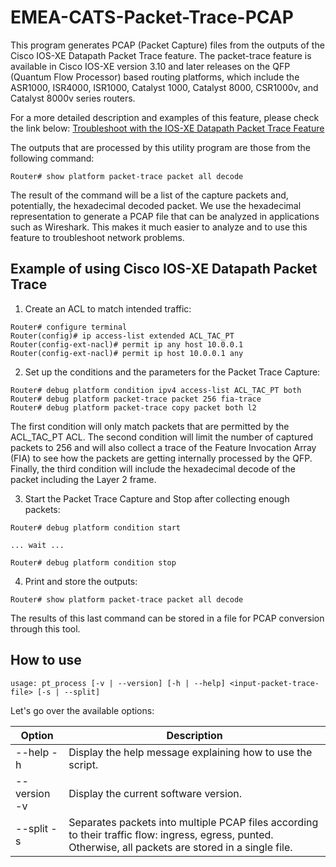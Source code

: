 # EMEA-CATS-Packet-Trace-PCAP

This program generates PCAP (Packet Capture) files from the outputs of the Cisco IOS-XE Datapath Packet Trace feature. The packet-trace feature is available in Cisco IOS-XE version 3.10 and later releases on the QFP (Quantum Flow Processor) based routing platforms, which include the ASR1000, ISR4000, ISR1000, Catalyst 1000, Catalyst 8000, CSR1000v, and Catalyst 8000v series routers. 

For a more detailed description and examples of this feature, please check the link below:
[Troubleshoot with the IOS-XE Datapath Packet Trace Feature](https://www.cisco.com/c/en/us/support/docs/content-networking/adaptive-session-redundancy-asr/117858-technote-asr-00.html)

The outputs that are processed by this utility program are those from the following command:

```
Router# show platform packet-trace packet all decode
```

The result of the command will be a list of the capture packets and, potentially, the hexadecimal decoded packet. We use the hexadecimal representation to generate a PCAP file that can be analyzed in applications such as Wireshark. This makes it much easier to analyze and to use this feature to troubleshoot network problems.

## Example of using Cisco IOS-XE Datapath Packet Trace

1. Create an ACL to match intended traffic:

```
Router# configure terminal
Router(config)# ip access-list extended ACL_TAC_PT
Router(config-ext-nacl)# permit ip any host 10.0.0.1
Router(config-ext-nacl)# permit ip host 10.0.0.1 any
```

2. Set up the conditions and the parameters for the Packet Trace Capture:

```
Router# debug platform condition ipv4 access-list ACL_TAC_PT both
Router# debug platform packet-trace packet 256 fia-trace
Router# debug platform packet-trace copy packet both l2
```

The first condition will only match packets that are permitted by the ACL_TAC_PT ACL. The second condition will limit the number of captured packets to 256 and will also collect a trace of the Feature Invocation Array (FIA) to see how the packets are getting internally processed by the QFP. Finally, the third condition will include the hexadecimal decode of the packet including the Layer 2 frame. 

3. Start the Packet Trace Capture and Stop after collecting enough packets:

```
Router# debug platform condition start

... wait ...

Router# debug platform condition stop
```

4. Print and store the outputs:

```
Router# show platform packet-trace packet all decode
```

The results of this last command can be stored in a file for PCAP conversion through this tool.

## How to use

```
usage: pt_process [-v | --version] [-h | --help] <input-packet-trace-file> [-s | --split]
```

Let's go over the available options:


Option                         | Description
-------------------------------|--------------------
\-\-help \-h          | Display the help message explaining how to use the script.
\-\-version \-v       | Display the current software version.
\-\-split \-s         | Separates packets into multiple PCAP files according to their traffic flow: ingress, egress, punted. Otherwise, all packets are stored in a single file.
